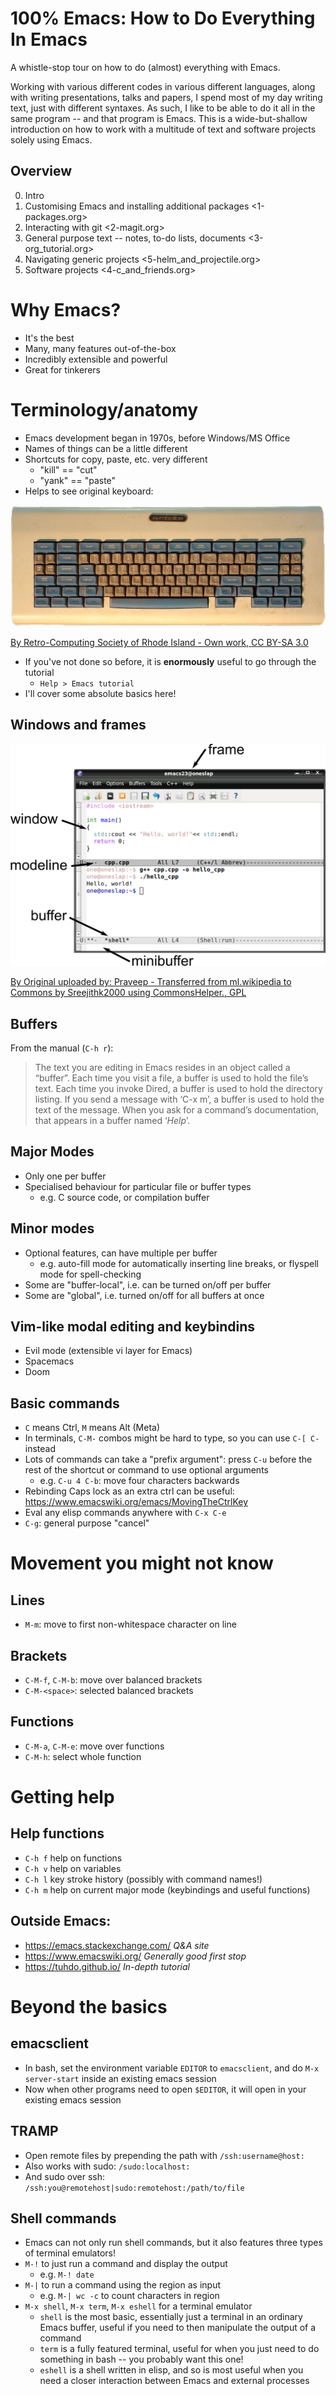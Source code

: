 # 100% Emacs: How to Do Everything In Emacs

A whistle-stop tour on how to do (almost) everything with Emacs.

Working with various different codes in various different languages, along with writing
presentations, talks and papers, I spend most of my day writing text, just with different
syntaxes. As such, I like to be able to do it all in the same program -- and that program
is Emacs. This is a wide-but-shallow introduction on how to work with a multitude of text
and software projects solely using Emacs.

## Overview

0. Intro
1. Customising Emacs and installing additional packages <1-packages.org>
2. Interacting with git <2-magit.org>
3. General purpose text -- notes, to-do lists, documents <3-org_tutorial.org>
4. Navigating generic projects <5-helm_and_projectile.org>
5. Software projects <4-c_and_friends.org>

# Why Emacs?

- It's the best
- Many, many features out-of-the-box
- Incredibly extensible and powerful
- Great for tinkerers

# Terminology/anatomy

- Emacs development began in 1970s, before Windows/MS Office
- Names of things can be a little different
- Shortcuts for copy, paste, etc. very different
	- "kill" == "cut"
	- "yank" == "paste"
- Helps to see original keyboard:

![Space-cadet](Space-cadet.jpg)

[By Retro-Computing Society of Rhode Island - Own work, CC BY-SA 3.0](https://commons.wikimedia.org/w/index.php?curid=3388741)

- If you've not done so before, it is **enormously** useful to go through the tutorial
	- `Help > Emacs tutorial`
- I'll cover some absolute basics here!

## Windows and frames

![Cpp_in_GNU_emacs](Cpp_in_GNU_emacs.png)

[By Original uploaded by: Praveep - Transferred from ml.wikipedia to Commons by Sreejithk2000 using CommonsHelper., GPL](https://commons.wikimedia.org/w/index.php?curid=12584006)

## Buffers

From the manual (`C-h r`):

> The text you are editing in Emacs resides in an object called a
> “buffer”.  Each time you visit a file, a buffer is used to hold the
> file’s text.  Each time you invoke Dired, a buffer is used to hold the
> directory listing.  If you send a message with ‘C-x m’, a buffer is used
> to hold the text of the message.  When you ask for a command’s
> documentation, that appears in a buffer named ‘*Help*’.

## Major Modes

- Only one per buffer
- Specialised behaviour for particular file or buffer types
	- e.g. C source code, or compilation buffer

## Minor modes

- Optional features,  can have multiple per buffer
	- e.g. auto-fill mode for automatically inserting line breaks, or flyspell mode for spell-checking
- Some are "buffer-local", i.e. can be turned on/off per buffer
- Some are "global", i.e. turned on/off for all buffers at once

## Vim-like modal editing and keybindins

- Evil mode (extensible vi layer for Emacs)
- Spacemacs
- Doom

## Basic commands

- `C` means Ctrl, `M` means Alt (Meta)
- In terminals, `C-M-` combos might be hard to type, so you can use `C-[ C-` instead
- Lots of commands can take a "prefix argument": press `C-u` before the rest of the
  shortcut or command to use optional arguments
	- e.g. `C-u 4 C-b`: move four characters backwards
- Rebinding Caps lock as an extra ctrl can be useful:
  <https://www.emacswiki.org/emacs/MovingTheCtrlKey>
- Eval any elisp commands anywhere with `C-x C-e`
- `C-g`: general purpose "cancel"

# Movement you might not know

## Lines

- `M-m`: move to first non-whitespace character on line

## Brackets

- `C-M-f`, `C-M-b`: move over balanced brackets
- `C-M-<space>`: selected balanced brackets

## Functions

- `C-M-a`, `C-M-e`: move over functions
- `C-M-h`: select whole function

# Getting help

## Help functions

- `C-h f` help on functions
- `C-h v` help on variables
- `C-h l` key stroke history (possibly with command names!)
- `C-h m` help on current major mode (keybindings and useful functions)

## Outside Emacs:

- <https://emacs.stackexchange.com/> *Q&A site*
- <https://www.emacswiki.org/> *Generally good first stop*
- <https://tuhdo.github.io/> *In-depth tutorial*

# Beyond the basics

## emacsclient

- In bash, set the environment variable `EDITOR` to `emacsclient`, and
  do `M-x server-start` inside an existing emacs session
- Now when other programs need to open `$EDITOR`, it will open in your
  existing emacs session

## TRAMP

- Open remote files by prepending the path with `/ssh:username@host:`
- Also works with sudo: `/sudo:localhost:`
- And sudo over ssh: `/ssh:you@remotehost|sudo:remotehost:/path/to/file`

## Shell commands

- Emacs can not only run shell commands, but it also features three types of terminal
  emulators!
- `M-!` to just run a command and display the output
	- e.g. `M-! date`
- `M-|` to run a command using the region as input
	- e.g. `M-| wc -c` to count characters in region
- `M-x shell`, `M-x term`, `M-x eshell` for a terminal emulator
	- `shell` is the most basic, essentially just a terminal in an ordinary Emacs buffer,
	  useful if you need to then manipulate the output of a command
	- `term` is a fully featured terminal, useful for when you just need to do something
	  in bash -- you probably want this one!
	- `eshell` is a shell written in elisp, and so is most useful when you need a closer
	  interaction between Emacs and external processes
